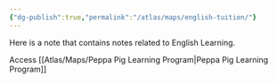 ```yaml
---
{"dg-publish":true,"permalink":"/atlas/maps/english-tuition/"}
---
```


Here is a note that contains notes related to English Learning.

Access [[Atlas/Maps/Peppa Pig Learning Program\|Peppa Pig Learning Program]]